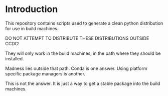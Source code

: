 # Introduction 
This repository contains scripts used to generate a clean python distribution for use in build machines.

DO NOT ATTEMPT TO DISTRIBUTE THESE DISTRIBUTIONS OUTSIDE CCDC!

They will only work in the build machines, in the path where they should be installed.

Madness lies outside that path. Conda is one answer. Using platform specific package managers is another.

This is not the answer. It is just a way to get a stable package into the build machines.
